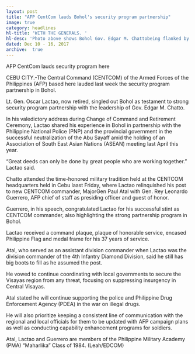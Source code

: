 ```yaml
---
layout: post
title: "AFP CentCom lauds Bohol's security program partnership"
image: true
category: headlines
hl-title: 'WITH THE GENERALS. '
hl-desc: 'Photo above shows Bohol Gov. Edgar M. Chattobeing flanked by Lt. Gen. Rey Leonardo Guerrero, AFP chief of staff together with the top brassesof the Philippine National Police (PNP) led by P/Chief Supt. Jose Mario Espino during change of command and retirement ceremony at Central Command  (CENTCOM) in Cebu City. Lt. Gen. Oscar Lactao, replaced by Maj. Gen. Paul Atal as AFP CENTCOM chief, lauded Bohol as an example of strong partnership of the AFP, PNP and the provincial government.'
dated: Dec 10 - 16, 2017
archive:  true
---
```


AFP CentCom lauds 
security program here
 
CEBU CITY.-The Central Command (CENTCOM) of the Armed Forces of the Philippines (AFP) based here lauded last week the security program partnership in Bohol.

Lt. Gen. Oscar Lactao, now retired, singled out Bohol as testament to strong security program partnership with the leadership of Gov. Edgar M. Chatto.

In his valedictory address during Change of Command and Retirement Ceremony, Lactao shared his experience in Bohol in partnership with the Philippine National Police (PNP) and the provincial government in the successful neutralization of the Abu Sayaff amid the holding of an Association of South East Asian Nations (ASEAN) meeting last April this year.

“Great deeds can only be done by great people who are working together.” Lactao said.

Chatto attended the time-honored military tradition held at the CENTCOM headquarters held in Cebu laast Friday, where Lactao relinquished his post to new CENTCOM commander,  MajorGen Paul Atal with Gen. Rey Leonardo Guerrero, AFP chief of staff as presiding officer and guest of honor.

Guerrero, in his speech, congratulated Lactao for his successful stint as CENTCOM commander, also highlighting the strong partnership program in Bohol.

Lactao received a command plaque, plaque of honorable service, encased Philippine Flag and medal frame for his 37 years of service.

Atal, who served as an assistant division commander when Lactao was the division commander of the 4th Infantry Diamond Division, said he still has big boots to fill as he assumed the post.

He vowed to continue coordinating with local governments to secure the Visayas region from any threat, focusing on suppressing insurgency in Central Visayas.

Atal stated he will continue supporting the police and Philippine Drug Enforcement Agency (PDEA) in the war on illegal drugs.

He will also prioritize keeping a consistent line of communication with the regional and local officials for them to be updated with AFP campaign plans as well as conducting capability enhancement programs for soldiers.

Atal, Lactao and Guerrero are members of the Philippine Military Academy (PMA) “Maharlika” Class of 1984. (Leah/EDCOM)